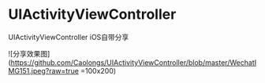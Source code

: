 # UIActivityViewController
UIActivityViewController iOS自带分享

![分享效果图](https://github.com/Caolongs/UIActivityViewController/blob/master/WechatIMG151.jpeg?raw=true  =100x200)
